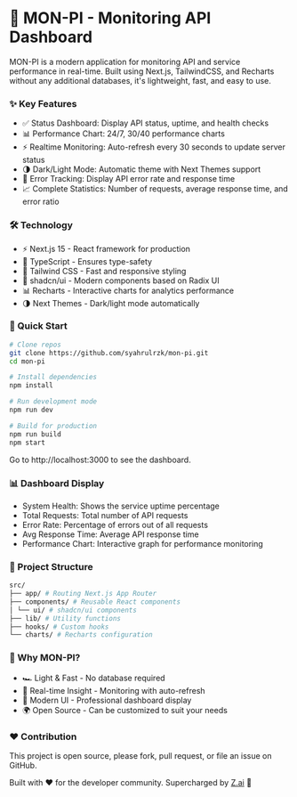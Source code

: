 # 🚀 MON-PI - Monitoring API Dashboard

MON-PI is a modern application for monitoring API and service performance in real-time.
Built using Next.js, TailwindCSS, and Recharts without any additional databases, it's lightweight, fast, and easy to use.

### ✨ Key Features

- ✅ Status Dashboard: Display API status, uptime, and health checks
- 📊 Performance Chart: 24/7, 30/40 performance charts
- ⚡ Realtime Monitoring: Auto-refresh every 30 seconds to update server status
- 🌗 Dark/Light Mode: Automatic theme with Next Themes support
- 🔔 Error Tracking: Display API error rate and response time
- 📈 Complete Statistics: Number of requests, average response time, and error ratio

### 🛠️ Technology

- ⚡ Next.js 15 - React framework for production
- 📘 TypeScript - Ensures type-safety
- 🎨 Tailwind CSS - Fast and responsive styling
- 🧩 shadcn/ui - Modern components based on Radix UI
- 📊 Recharts - Interactive charts for analytics performance
- 🌗 Next Themes - Dark/light mode automatically

### 🚀 Quick Start

```bash
# Clone repos
git clone https://github.com/syahrulrzk/mon-pi.git
cd mon-pi

# Install dependencies
npm install

# Run development mode
npm run dev

# Build for production
npm run build
npm start

```

Go to http://localhost:3000 to see the dashboard.


### 📊 Dashboard Display

- System Health: Shows the service uptime percentage
- Total Requests: Total number of API requests
- Error Rate: Percentage of errors out of all requests
- Avg Response Time: Average API response time
- Performance Chart: Interactive graph for performance monitoring

### 📂 Project Structure

```bash
src/
├── app/ # Routing Next.js App Router
├── components/ # Reusable React components
│ └── ui/ # shadcn/ui components
├── lib/ # Utility functions
├── hooks/ # Custom hooks
└── charts/ # Recharts configuration

```

### 🎯 Why MON-PI?

- 🏎️ Light & Fast - No database required
- 🔎 Real-time Insight - Monitoring with auto-refresh
- 🎨 Modern UI - Professional dashboard display
- 🌍 Open Source - Can be customized to suit your needs

### ❤️ Contribution
This project is open source, please fork, pull request, or file an issue on GitHub.

Built with ❤️ for the developer community. Supercharged by [Z.ai](https://chat.z.ai) 🚀
